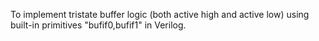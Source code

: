 To implement tristate buffer logic (both active high and active low) using built-in primitives "bufif0,bufif1" in Verilog.
